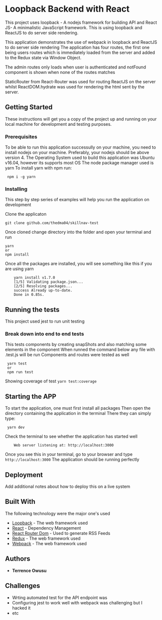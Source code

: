 # Loopback Backend with React

This project uses loopback - A nodejs framework for building API and React JS- A minimalistic JavaScript framework. This is using loopback and ReactJS to do server side rendering.

This application demonstrates the use of webpack in loopback and ReactJS to do server side rendering
The application has four routes, the first one being users routes which is immediately loaded from the server 
and added to the Redux state via Window Object.

The admin routes only loads when user is authenticated and notFound component is shown when none of the routes matches

StaticRouter from React-Router was used for routing ReactJS on the server whilst ReactDOM.hydrate was used for rendering the html sent by the server.




## Getting Started

These instructions will get you a copy of the project up and running on your local machine for development and testing purposes.

### Prerequisites

To be able to run this application successully on your machine, you need to install nodejs on your machine. Preferably, your nodejs should be above version 4.
The Operating System used to build this application was Ubuntu v16.04, however its supports most OS
The node package manager used is yarn
To install yarn with npm run:

```
 npm i -g yarn
```

### Installing

This step by step series of examples will help you run the application on development


Clone the applicaton

```
git clone github.com/thedma04/skillnav-test
```

Once cloned change directory into the folder and open your terminal and run

```
yarn 
or 
npm install
```

Once all the packages are installed, you will see something like this if you are using yarn

```
    yarn install v1.7.0
    [1/5] Validating package.json...
    [2/5] Resolving packages...
    success Already up-to-date.
    Done in 0.85s.

```

## Running the tests

This project used jest to run unit testing

### Break down into end to end tests

This tests components by creating snapShots and also matching some elements in the component
When runned the command below any file with .test.js will be run
Components and routes were tested as well

```
 yarn test
 or
 npm run test
```

Showing coverage of test ```yarn test:coverage```


## Starting the APP

To start the application, one must first install all packages
Then open the directory containing the application in the terminal
There they can simply type:

```
 yarn dev
```

Check the terminal to see whether the application has started well

```
    Web server listening at: http://localhost:3000

```

Once you see this in your terminal, go to your browser and type ```http://localhost:3000```
The application should be running perfectly


## Deployment

Add additional notes about how to deploy this on a live system

## Built With

The following technology were the major one's used

* [Loopback](http://reactjs.o/) - The web framework used
* [React](https://loopback.io/) - Dependency Management
* [React Router Dom](https://react-router.com/) - Used to generate RSS Feeds
* [Redux](http://reactjs.o/) - The web framework used
* [Webpack](http://reactjs.o/) - The web framework used



## Authors

* **Terrence Owusu** 



## Challenges

* Wrting automated test for the API endpoint was 
* Configuring jest to work well with webpack was challenging but I hacked it
* etc

